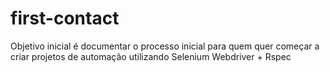 first-contact
=============

Objetivo inicial é documentar o processo inicial para quem quer começar a criar projetos de automação utilizando Selenium Webdriver + Rspec
